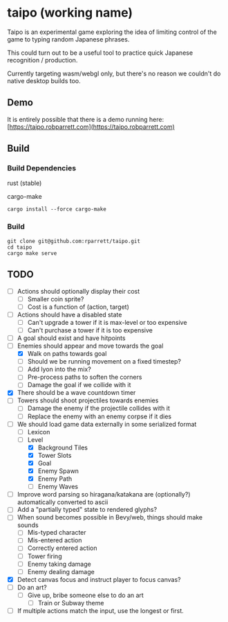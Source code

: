 # taipo (working name)

Taipo is an experimental game exploring the idea of limiting control of the game to typing random Japanese phrases.

This could turn out to be a useful tool to practice quick Japanese recognition / production.

Currently targeting wasm/webgl only, but there's no reason we couldn't do native desktop builds too.

## Demo

It is entirely possible that there is a demo running here: [https://taipo.robparrett.com](https://taipo.robparrett.com)

## Build

### Build Dependencies

rust (stable)

cargo-make

```
cargo install --force cargo-make
```

### Build

```
git clone git@github.com:rparrett/taipo.git
cd taipo
cargo make serve
```

## TODO

- [ ] Actions should optionally display their cost
  - [ ] Smaller coin sprite?
  - [ ] Cost is a function of (action, target)
- [ ] Actions should have a disabled state
  - [ ] Can't upgrade a tower if it is max-level or too expensive
  - [ ] Can't purchase a tower if it is too expensive
- [ ] A goal should exist and have hitpoints
- [ ] Enemies should appear and move towards the goal
  - [X] Walk on paths towards goal
  - [ ] Should we be running movement on a fixed timestep?
  - [ ] Add lyon into the mix?
  - [ ] Pre-process paths to soften the corners
  - [ ] Damage the goal if we collide with it
- [X] There should be a wave countdown timer
- [ ] Towers should shoot projectiles towards enemies
  - [ ] Damage the enemy if the projectile collides with it
  - [ ] Replace the enemy with an enemy corpse if it dies
- [ ] We should load game data externally in some serialized format
  - [ ] Lexicon
  - [ ] Level
    - [X] Background Tiles
    - [X] Tower Slots
    - [X] Goal
    - [X] Enemy Spawn
    - [X] Enemy Path
    - [ ] Enemy Waves
- [ ] Improve word parsing so hiragana/katakana are (optionally?) automatically converted to ascii
- [ ] Add a "partially typed" state to rendered glyphs?
- [ ] When sound becomes possible in Bevy/web, things should make sounds
  - [ ] Mis-typed character
  - [ ] Mis-entered action
  - [ ] Correctly entered action
  - [ ] Tower firing
  - [ ] Enemy taking damage
  - [ ] Enemy dealing damage
- [X] Detect canvas focus and instruct player to focus canvas?
- [ ] Do an art?
  - [ ] Give up, bribe someone else to do an art
    - [ ] Train or Subway theme
- [ ] If multiple actions match the input, use the longest or first.
